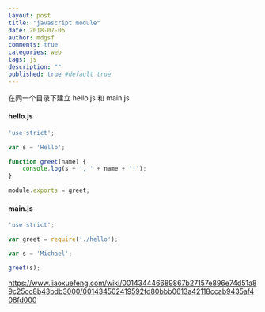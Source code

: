 ```yaml
---
layout: post
title: "javascript module"
date: 2018-07-06
author: mdgsf
comments: true
categories: web
tags: js
description: ""
published: true #default true
---
```


在同一个目录下建立 hello.js 和 main.js

#### hello.js

```js
'use strict';

var s = 'Hello';

function greet(name) {
    console.log(s + ', ' + name + '!');
}

module.exports = greet;
```

#### main.js

```js
'use strict';

var greet = require('./hello');

var s = 'Michael';

greet(s);
```

https://www.liaoxuefeng.com/wiki/001434446689867b27157e896e74d51a89c25cc8b43bdb3000/001434502419592fd80bbb0613a42118ccab9435af408fd000

